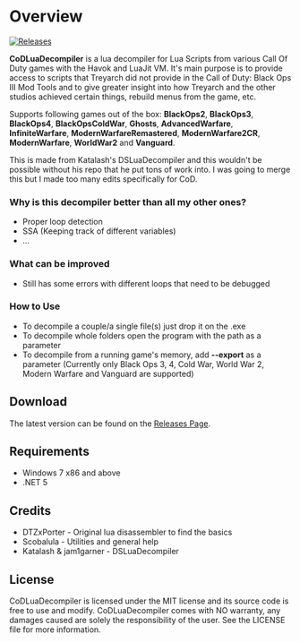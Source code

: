 # Overview
[![Releases](https://img.shields.io/github/downloads/JariKCoding/CoDLuaDecompiler/total.svg)](https://github.com/JariKCoding/CoDLuaDecompiler/)

**CoDLuaDecompiler** is a lua decompiler for Lua Scripts from various Call Of Duty games with the Havok and LuaJit VM. It's main purpose is to provide access to scripts that Treyarch did not provide in the Call of Duty: Black Ops III Mod Tools and to give greater insight into how Treyarch and the other studios achieved certain things, rebuild menus from the game, etc.

Supports following games out of the box: **BlackOps2**, **BlackOps3**, **BlackOps4**, **BlackOpsColdWar**, **Ghosts**, **AdvancedWarfare**, **InfiniteWarfare**, **ModernWarfareRemastered**, **ModernWarfare2CR**, **ModernWarfare**, **WorldWar2** and **Vanguard**.

This is made from Katalash's DSLuaDecompiler and this wouldn't be possible without his repo that he put tons of work into. I was going to merge this but I made too many edits specifically for CoD.

### Why is this decompiler better than all my other ones?

- Proper loop detection
- SSA (Keeping track of different variables)
- ...

### What can be improved

- Still has some errors with different loops that need to be debugged

### How to Use 

- To decompile a couple/a single file(s) just drop it on the .exe
- To decompile whole folders open the program with the path as a parameter
- To decompile from a running game's memory, add **--export** as a parameter (Currently only Black Ops 3, 4, Cold War, World War 2, Modern Warfare and Vanguard are supported)

## Download

The latest version can be found on the [Releases Page](https://github.com/JariKCoding/CoDLuaDecompiler/releases).

## Requirements

* Windows 7 x86 and above
* .NET 5

## Credits

- DTZxPorter - Original lua disassembler to find the basics
- Scobalula - Utilities and general help
- Katalash & jam1garner - DSLuaDecompiler

## License 

CoDLuaDecompiler is licensed under the MIT license and its source code is free to use and modify. CoDLuaDecompiler comes with NO warranty, any damages caused are solely the responsibility of the user. See the LICENSE file for more information.
